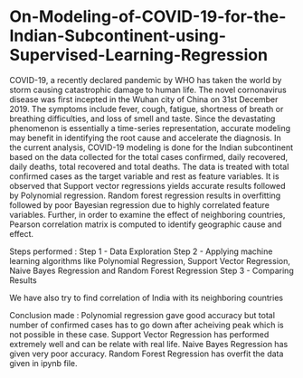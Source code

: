 # On-Modeling-of-COVID-19-for-the-Indian-Subcontinent-using-Supervised-Learning-Regression
COVID-19, a recently declared pandemic by WHO has taken the world by storm causing catastrophic damage to human life. The novel cornonavirus disease was first incepted in the Wuhan city of China on 31st December 2019. The symptoms include fever, cough, fatigue, shortness of breath or breathing difficulties, and loss of smell and taste. Since the devastating phenomenon is essentially a time-series representation, accurate modeling may benefit in identifying the root cause and accelerate the diagnosis. In the current analysis, COVID-19 modeling is done for the Indian subcontinent based on the data collected for the total cases confirmed, daily recovered, daily deaths, total recovered and total deaths. The data is treated with total confirmed cases as the target variable and rest as feature variables. It is observed that Support vector regressions yields accurate results followed by Polynomial regression. Random forest regression results in overfitting followed by poor Bayesian regression due to highly correlated feature variables. Further, in order to examine the effect of neighboring countries, Pearson correlation matrix is computed to identify geographic cause and effect.

Steps performed :
Step 1 - Data Exploration
Step 2 - Applying machine learning algorithms like Polynomial Regression, Support Vector Regression, Naive Bayes Regression and Random Forest Regression
Step 3 - Comparing Results

We have also try to find correlation of India with its neighboring countries

Conclusion made :
Polynomial regression gave good accuracy but total number of confirmed cases has to go down after acheiving peak which is not possible in these case.
Support Vector Regression has performed extremely well and can be relate with real life.
Naive Bayes Regression has given very poor accuracy.
Random Forest Regression has overfit the data given in ipynb file.
